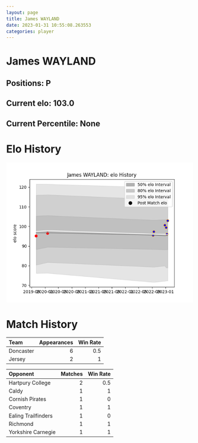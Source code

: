 ```yaml
---  
layout: page  
title: James WAYLAND  
date: 2023-01-31 10:55:08.263553  
categories: player  
---
```

# James WAYLAND

## Positions: P

## Current elo: 103.0

## Current Percentile: None

# Elo History


![elo history](history_JamesWAYLAND.png)
# Match History


| Team      |   Appearances |   Win Rate |
|:----------|--------------:|-----------:|
| Doncaster |             6 |        0.5 |
| Jersey    |             2 |        1   |

| Opponent            |   Matches |   Win Rate |
|:--------------------|----------:|-----------:|
| Hartpury College    |         2 |        0.5 |
| Caldy               |         1 |        1   |
| Cornish Pirates     |         1 |        0   |
| Coventry            |         1 |        1   |
| Ealing Trailfinders |         1 |        0   |
| Richmond            |         1 |        1   |
| Yorkshire Carnegie  |         1 |        1   |